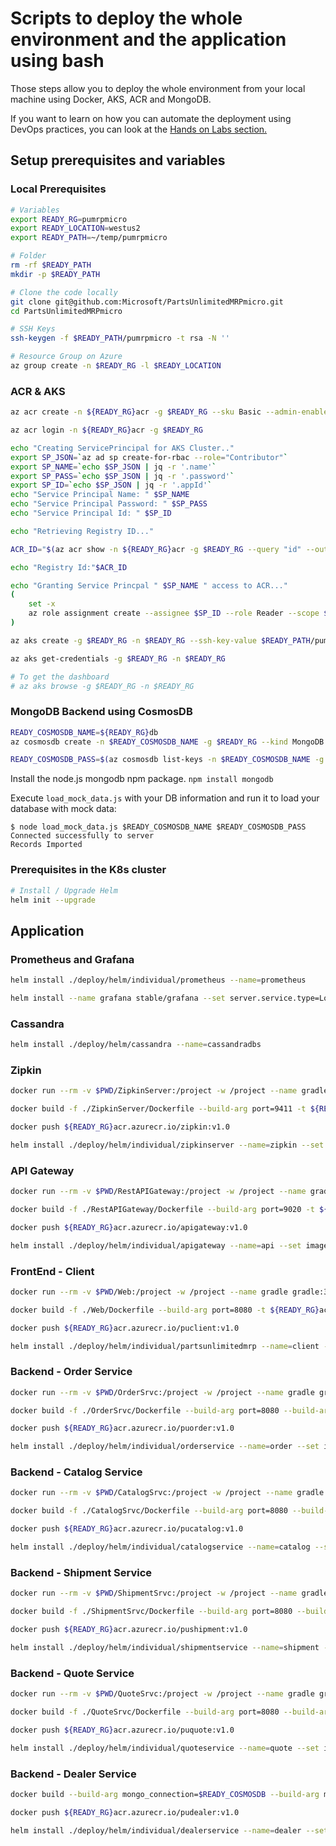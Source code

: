 # Scripts to deploy the whole environment and the application using bash

Those steps allow you to deploy the whole environment from your local machine using Docker, AKS, ACR and MongoDB.

If you want to learn on how you can automate the deployment using DevOps practices, you can look at the [Hands on Labs section.](https://microsoft.github.io/PartsUnlimitedMRPmicro/hols/circleci.html)

## Setup prerequisites and variables

### Local Prerequisites

```bash
# Variables
export READY_RG=pumrpmicro
export READY_LOCATION=westus2
export READY_PATH=~/temp/pumrpmicro

# Folder
rm -rf $READY_PATH
mkdir -p $READY_PATH

# Clone the code locally
git clone git@github.com:Microsoft/PartsUnlimitedMRPmicro.git
cd PartsUnlimitedMRPmicro

# SSH Keys
ssh-keygen -f $READY_PATH/pumrpmicro -t rsa -N ''

# Resource Group on Azure
az group create -n $READY_RG -l $READY_LOCATION
```

### ACR & AKS

```bash
az acr create -n ${READY_RG}acr -g $READY_RG --sku Basic --admin-enabled -l $READY_LOCATION

az acr login -n ${READY_RG}acr -g $READY_RG

echo "Creating ServicePrincipal for AKS Cluster.."
export SP_JSON=`az ad sp create-for-rbac --role="Contributor"`
export SP_NAME=`echo $SP_JSON | jq -r '.name'`
export SP_PASS=`echo $SP_JSON | jq -r '.password'`
export SP_ID=`echo $SP_JSON | jq -r '.appId'`
echo "Service Principal Name: " $SP_NAME
echo "Service Principal Password: " $SP_PASS
echo "Service Principal Id: " $SP_ID

echo "Retrieving Registry ID..."

ACR_ID="$(az acr show -n ${READY_RG}acr -g $READY_RG --query "id" --output tsv)"

echo "Registry Id:"$ACR_ID

echo "Granting Service Princpal " $SP_NAME " access to ACR..."
(
    set -x
    az role assignment create --assignee $SP_ID --role Reader --scope $ACR_ID
)

az aks create -g $READY_RG -n $READY_RG --ssh-key-value $READY_PATH/pumrpmicro.pub --node-count 3 --client-secret $SP_PASS --service-principal $SP_ID -l $READY_LOCATION

az aks get-credentials -g $READY_RG -n $READY_RG

# To get the dashboard
# az aks browse -g $READY_RG -n $READY_RG

```

### MongoDB Backend using CosmosDB

```bash
READY_COSMOSDB_NAME=${READY_RG}db
az cosmosdb create -n $READY_COSMOSDB_NAME -g $READY_RG --kind MongoDB

READY_COSMOSDB_PASS=$(az cosmosdb list-keys -n $READY_COSMOSDB_NAME -g ${READY_RG} -o tsv --query 'primaryMasterKey')
```

Install the node.js mongodb npm package.
`npm install mongodb`

Execute `load_mock_data.js` with your DB information and run it to load your database with mock data:

```shell
$ node load_mock_data.js $READY_COSMOSDB_NAME $READY_COSMOSDB_PASS
Connected successfully to server
Records Imported
```

### Prerequisites in the K8s cluster

```bash
# Install / Upgrade Helm
helm init --upgrade

```

## Application

### Prometheus and Grafana

```bash
helm install ./deploy/helm/individual/prometheus --name=prometheus

helm install --name grafana stable/grafana --set server.service.type=LoadBalancer
```

### Cassandra

```bash
helm install ./deploy/helm/cassandra --name=cassandradbs
```

### Zipkin

```bash
docker run --rm -v $PWD/ZipkinServer:/project -w /project --name gradle gradle:3.4.1-jdk8-alpine gradle build

docker build -f ./ZipkinServer/Dockerfile --build-arg port=9411 -t ${READY_RG}acr.azurecr.io/zipkin:v1.0 .

docker push ${READY_RG}acr.azurecr.io/zipkin:v1.0

helm install ./deploy/helm/individual/zipkinserver --name=zipkin --set image.tag=v1.0,image.repository=${READY_RG}acr.azurecr.io/zipkin
```

### API Gateway

```bash
docker run --rm -v $PWD/RestAPIGateway:/project -w /project --name gradle gradle:3.4.1-jdk8-alpine gradle build -x test

docker build -f ./RestAPIGateway/Dockerfile --build-arg port=9020 -t ${READY_RG}acr.azurecr.io/apigateway:v1.0 .

docker push ${READY_RG}acr.azurecr.io/apigateway:v1.0

helm install ./deploy/helm/individual/apigateway --name=api --set image.tag=v1.0,image.repository=${READY_RG}acr.azurecr.io/apigateway
```

### FrontEnd - Client

```bash
docker run --rm -v $PWD/Web:/project -w /project --name gradle gradle:3.4.1-jdk8-alpine gradle build

docker build -f ./Web/Dockerfile --build-arg port=8080 -t ${READY_RG}acr.azurecr.io/puclient:v1.0 .

docker push ${READY_RG}acr.azurecr.io/puclient:v1.0

helm install ./deploy/helm/individual/partsunlimitedmrp --name=client --set image.tag=v1.0,image.repository=${READY_RG}acr.azurecr.io/puclient
```

### Backend - Order Service

```bash
docker run --rm -v $PWD/OrderSrvc:/project -w /project --name gradle gradle:3.4.1-jdk8-alpine gradle build

docker build -f ./OrderSrvc/Dockerfile --build-arg port=8080 --build-arg mongo_connection=$READY_COSMOSDB -t ${READY_RG}acr.azurecr.io/puorder:v1.0 .

docker push ${READY_RG}acr.azurecr.io/puorder:v1.0

helm install ./deploy/helm/individual/orderservice --name=order --set image.tag=v1.0,image.repository=${READY_RG}acr.azurecr.io/puorder
```

### Backend - Catalog Service

```bash
docker run --rm -v $PWD/CatalogSrvc:/project -w /project --name gradle gradle:3.4.1-jdk8-alpine gradle build

docker build -f ./CatalogSrvc/Dockerfile --build-arg port=8080 --build-arg mongo_connection=$READY_COSMOSDB -t ${READY_RG}acr.azurecr.io/pucatalog:v1.0 .

docker push ${READY_RG}acr.azurecr.io/pucatalog:v1.0

helm install ./deploy/helm/individual/catalogservice --name=catalog --set image.tag=v1.0,image.repository=${READY_RG}acr.azurecr.io/pucatalog
```

### Backend - Shipment Service

```bash
docker run --rm -v $PWD/ShipmentSrvc:/project -w /project --name gradle gradle:3.4.1-jdk8-alpine gradle build

docker build -f ./ShipmentSrvc/Dockerfile --build-arg port=8080 --build-arg mongo_connection=$READY_COSMOSDB -t ${READY_RG}acr.azurecr.io/pushipment:v1.0 .

docker push ${READY_RG}acr.azurecr.io/pushipment:v1.0

helm install ./deploy/helm/individual/shipmentservice --name=shipment --set image.tag=v1.0,image.repository=${READY_RG}acr.azurecr.io/pushipment
```

### Backend - Quote Service

```bash
docker run --rm -v $PWD/QuoteSrvc:/project -w /project --name gradle gradle:3.4.1-jdk8-alpine gradle build

docker build -f ./QuoteSrvc/Dockerfile --build-arg port=8080 --build-arg mongo_connection=$READY_COSMOSDB -t ${READY_RG}acr.azurecr.io/puquote:v1.0 .

docker push ${READY_RG}acr.azurecr.io/puquote:v1.0

helm install ./deploy/helm/individual/quoteservice --name=quote --set image.tag=v1.0,image.repository=${READY_RG}acr.azurecr.io/puquote
```

### Backend - Dealer Service

```bash
docker build --build-arg mongo_connection=$READY_COSMOSDB --build-arg mongo_database=purmp -f DealerService/Dockerfile -t ${READY_RG}acr.azurecr.io/pudealer:v1.0 .

docker push ${READY_RG}acr.azurecr.io/pudealer:v1.0

helm install ./deploy/helm/individual/dealerservice --name=dealer --set image.tag=v1.0,image.repository=${READY_RG}acr.azurecr.io/pudealer
```
